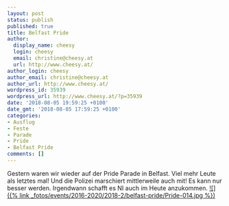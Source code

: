 ```yaml
---
layout: post
status: publish
published: true
title: Belfast Pride
author:
  display_name: cheesy
  login: cheesy
  email: christine@cheesy.at
  url: http://www.cheesy.at/
author_login: cheesy
author_email: christine@cheesy.at
author_url: http://www.cheesy.at/
wordpress_id: 35939
wordpress_url: http://www.cheesy.at/?p=35939
date: '2018-08-05 19:59:25 +0100'
date_gmt: '2018-08-05 17:59:25 +0100'
categories:
- Ausflug
- Feste
- Parade
- Pride
- Belfast Pride
comments: []
---
```

Gestern waren wir wieder auf der Pride Parade in Belfast. Viel mehr Leute als letztes mal! Und die Polizei marschiert mittlerweile auch mit! Es kann nur besser werden. Irgendwann schafft es NI auch im Heute anzukommen.
[![]({% link _fotos/events/2016-2020/2018-2/belfast-pride/Pride-014.jpg %})](http://www.cheesy.at/fotos/leben-in-belfast/belfast-pride/)
